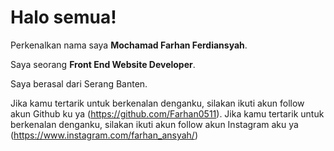 # Halo semua! 

Perkenalkan nama saya **Mochamad Farhan Ferdiansyah**.<br>

Saya seorang **Front End Website Developer**.<br>

Saya berasal dari Serang Banten.<br>

Jika kamu tertarik untuk berkenalan denganku, silakan ikuti akun follow akun Github ku ya (https://github.com/Farhan0511).
Jika kamu tertarik untuk berkenalan denganku, silakan ikuti akun follow akun Instagram aku ya (https://www.instagram.com/farhan_ansyah/)
 


